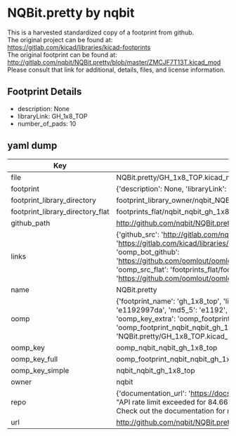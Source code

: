# NQBit.pretty by nqbit  
This is a harvested standardized copy of a footprint from github.  
The original project can be found at:  
https://gitlab.com/kicad/libraries/kicad-footprints  
The original footprint can be found at:
http://gitlab.com/nqbit/NQBit.pretty/blob/master/ZMCJF7T13T.kicad_mod
Please consult that link for additional, details, files, and license information.  
## Footprint Details
* description: None  
* libraryLink: GH_1x8_TOP  
* number_of_pads: 10  
## yaml dump  
| Key | Value |  
| --- | --- |  
| file | NQBit.pretty/GH_1x8_TOP.kicad_mod |  
| footprint | {'description': None, 'libraryLink': 'GH_1x8_TOP', 'number_of_pads': 10} |  
| footprint_library_directory | footprint_library_owner/nqbit_NQBit.pretty |  
| footprint_library_directory_flat | footprints_flat/nqbit_nqbit_gh_1x8_top/working |  
| github_path | http://github.com/nqbit/NQBit.pretty/blob/master/GH_1x8_TOP.kicad_mod |  
| links | {'github_src': 'http://gitlab.com/nqbit/NQBit.pretty/blob/master/ZMCJF7T13T.kicad_mod', 'github_src_repo': 'https://gitlab.com/kicad/libraries/kicad-footprints', 'oomp_bot': 'footprints/nqbit_nqbit_gh_1x8_top/working', 'oomp_bot_github': 'https://github.com/oomlout/oomlout_oomp_footprint_bot/tree/main/footprints/nqbit_nqbit_gh_1x8_top/working', 'oomp_src_flat': 'footprints_flat/footprints_flat/nqbit_nqbit_gh_1x8_top/working', 'oomp_src_flat_github': 'https://github.com/oomlout/oomlout_oomp_footprint_src/tree/main/footprints_flat/nqbit_nqbit_gh_1x8_top/working'} |  
| name | NQBit.pretty |  
| oomp | {'footprint_name': 'gh_1x8_top', 'library_name': 'nqbit', 'md5': 'e1192997da5c1eaa3bcff236ef59798a', 'md5_10': 'e1192997da', 'md5_5': 'e1192', 'md5_6': 'e11929', 'oomp_key': 'oomp_nqbit_nqbit_gh_1x8_top', 'oomp_key_extra': 'oomp_footprint_nqbit_nqbit_gh_1x8_top', 'oomp_key_full': 'oomp_footprint_nqbit_nqbit_gh_1x8_top_e11929', 'oomp_key_simple': 'nqbit_nqbit_gh_1x8_top', 'original_filename': 'NQBit.pretty/GH_1x8_TOP.kicad_mod', 'owner_name': 'nqbit'} |  
| oomp_key | oomp_nqbit_nqbit_gh_1x8_top |  
| oomp_key_full | oomp_footprint_nqbit_nqbit_gh_1x8_top |  
| oomp_key_simple | nqbit_nqbit_gh_1x8_top |  
| owner | nqbit |  
| repo | {'documentation_url': 'https://docs.github.com/rest/overview/resources-in-the-rest-api#rate-limiting', 'message': "API rate limit exceeded for 84.66.173.59. (But here's the good news: Authenticated requests get a higher rate limit. Check out the documentation for more details.)"} |  
| url | http://github.com/nqbit/NQBit.pretty |  

